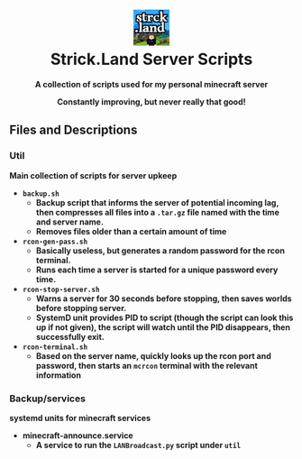 <h1 align="center">
    <img src="backup/services/server-icon.png" height="64"><br>
    Strick.Land Server Scripts
</h1>

<p align="center"><strong>A collection of scripts used for my personal minecraft server</p>
<p align="center"> Constantly improving, but never really that good!</p>

## Files and Descriptions
### Util
Main collection of scripts for server upkeep
- `backup.sh`
    - Backup script that informs the server of potential incoming lag, then compresses all files into a `.tar.gz` file named with the time and server name. 
    - Removes  files older than a certain amount of time
- `rcon-gen-pass.sh`
    - Basically useless, but generates a random password for the rcon terminal.
    - Runs each time a server is started for a unique password every time.
- `rcon-stop-server.sh`
    - Warns a server for 30 seconds before stopping, then saves worlds before stopping server.
    - SystemD unit provides PID to script (though the script can look this up if not given), the script will watch until the PID disappears, then successfully exit.
- `rcon-terminal.sh`
    - Based on the server name, quickly looks up the rcon port and password, then starts an `mcrcon` terminal with the relevant information
### Backup/services
systemd units for minecraft services
- minecraft-announce.service
    - A service to run the `LANBroadcast.py` script under `util`
